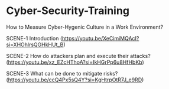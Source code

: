 # Cyber-Security-Training
How to Measure Cyber-Hygenic Culture in a Work Environment?

SCENE-1 Introduction (https://youtu.be/XeCimiMQAcI?si=XHOhlrsQGHkHUt_B)

SCENE-2 How do attackers plan and execute their attacks? (https://youtu.be/xz_EZcHThoA?si=IkHGrPp6u8HfHbKb)

SCENE-3 What can be done to mitigate risks? (https://youtu.be/ccQ4Px5sQ4Y?si=KgHtrpOtR7J_e9RD)
